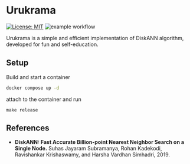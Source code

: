 # Urukrama
[![License: MIT](https://img.shields.io/badge/License-MIT-yellow.svg)](https://opensource.org/licenses/MIT)
![example workflow](https://github.com/kisasexypantera94/urukrama/actions/workflows/c-cpp.yml/badge.svg)

Urukrama is a simple and efficient implementation of DiskANN algorithm, developed for fun and self-education.

## Setup
Build and start a container
```bash
docker compose up -d
```
attach to the container and run
```
make release
```

## References
* **DiskANN: Fast Accurate Billion-point Nearest Neighbor Search on a Single Node.**
    Suhas Jayaram Subramanya, Rohan Kadekodi, Ravishankar Krishaswamy, and Harsha Vardhan Simhadri, 2019.
